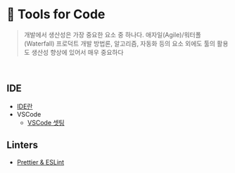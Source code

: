# 🔧 Tools for Code

> 개발에서 생산성은 가장 중요한 요소 중 하나다. 애자일(Agile)/워터폴(Waterfall) 프로덕트 개발 방법론, 알고리즘, 자동화 등의 요소 외에도 툴의 활용도 생산성 향상에 있어서 매우 중요하다

<br>

## IDE

- [IDE란](https://github.com/jacenam/WIL-archive/blob/main/Productivity/Tools/IDE/ide.md)
- VSCode
  - [VSCode 셋팅](https://github.com/jacenam/WIL-archive/blob/main/Productivity/Tools/IDE/VSCode/vscode%20settings.md)

## Linters

- [Prettier & ESLint](https://github.com/jacenam/WIL-archive/blob/main/Productivity/Tools/Tools%20for%20Code/prettier%20%26%20eslint.md)